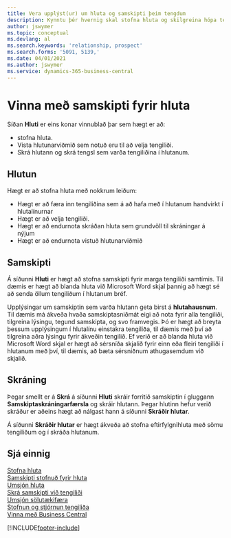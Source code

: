 ```yaml
---
title: Vera upplýst(ur) um hluta og samskipti þeim tengdum
description: Kynntu þér hvernig skal stofna hluta og skilgreina hópa tengiliða og tiltaka samskipti fyrir hluta.
author: jswymer
ms.topic: conceptual
ms.devlang: al
ms.search.keywords: 'relationship, prospect'
ms.search.forms: '5091, 5139,'
ms.date: 04/01/2021
ms.author: jswymer
ms.service: dynamics-365-business-central
---
```

# <a name="manage-interactions-for-segments"></a>Vinna með samskipti fyrir hluta
Síðan **Hluti** er eins konar vinnublað þar sem hægt er að:

* stofna hluta.
* Vista hlutunarviðmið sem notuð eru til að velja tengiliði.
* Skrá hlutann og skrá tengsl sem varða tengiliðina í hlutanum.

## <a name="segmenting"></a>Hlutun
Hægt er að stofna hluta með nokkrum leiðum:

* Hægt er að færa inn tengiliðina sem á að hafa með í hlutanum handvirkt í hlutalínurnar
* Hægt er að velja tengiliði.
* Hægt er að endurnota skráðan hluta sem grundvöll til skráningar á nýjum
* Hægt er að endurnota vistuð hlutunarviðmið

## <a name="interactions"></a>Samskipti
Á síðunni **Hluti** er hægt að stofna samskipti fyrir marga tengiliði samtímis. Til dæmis er hægt að blanda hluta við Microsoft Word skjal þannig að hægt sé að senda öllum tengiliðum í hlutanum bréf.

Upplýsingar um samskiptin sem varða hlutann geta birst á **hlutahausnum**. Til dæmis má ákveða hvaða samskiptasniðmát eigi að nota fyrir alla tengiliði, tilgreina lýsingu, tegund samskipta, og svo framvegis. Þó er hægt að breyta þessum upplýsingum í hlutalínu einstakra tengiliða, til dæmis með því að tilgreina aðra lýsingu fyrir ákveðin tengilið. Ef verið er að blanda hluta við Microsoft Word skjal er hægt að sérsníða skjalið fyrir einn eða fleiri tengiliði í hlutanum með því, til dæmis, að bæta sérsniðnum athugasemdum við skjalið.

## <a name="logging"></a>Skráning
Þegar smellt er á **Skrá** á síðunni **Hluti** skráir forritið samskiptin í gluggann **Samskiptaskráningarfærsla** og skráir hlutann. Þegar hlutinn hefur verið skráður er aðeins hægt að nálgast hann á síðunni **Skráðir hlutar**.

Á síðunni **Skráðir hlutar** er hægt ákveða að stofna eftirfylgnihluta með sömu tengiliðum og í skráða hlutanum.

## <a name="see-also"></a>Sjá einnig
[Stofna hluta](marketing-how-create-segment.md)  
[Samskipti stofnuð fyrir hluta](marketing-how-create-interactions.md)  
[Umsjón hluta](marketing-segments.md)  
[Skrá samskipti við tengiliði](marketing-interactions.md)  
[Umsjón sölutækifæra](marketing-manage-sales-opportunities.md)  
[Stofnun og stjórnun tengiliða](marketing-contacts.md)  
[Vinna með Business Central](ui-work-product.md)


[!INCLUDE[footer-include](includes/footer-banner.md)]
